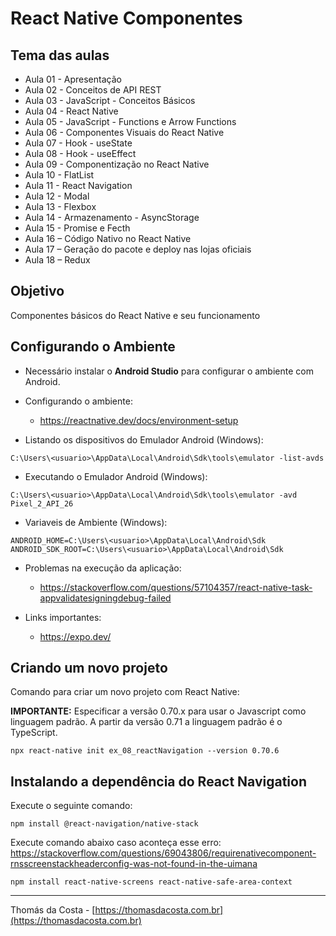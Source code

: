 # React Native Componentes

## Tema das aulas

- Aula 01 - Apresentação
- Aula 02 - Conceitos de API REST
- Aula 03 - JavaScript - Conceitos Básicos
- Aula 04 - React Native
- Aula 05 - JavaScript - Functions e Arrow Functions
- Aula 06 - Componentes Visuais do React Native
- Aula 07 - Hook - useState
- Aula 08 - Hook - useEffect
- Aula 09 - Componentização no React Native
- Aula 10 - FlatList
- Aula 11 - React Navigation
- Aula 12 - Modal
- Aula 13 - Flexbox
- Aula 14 - Armazenamento - AsyncStorage
- Aula 15 - Promise e Fecth
- Aula 16 – Código Nativo no React Native
- Aula 17 – Geração do pacote e deploy nas lojas oficiais
- Aula 18 – Redux

## Objetivo

Componentes básicos do React Native e seu funcionamento

## Configurando o Ambiente

- Necessário instalar o **Android Studio** para configurar o ambiente com Android.

- Configurando o ambiente:
  - https://reactnative.dev/docs/environment-setup

- Listando os dispositivos do Emulador Android (Windows):
```
C:\Users\<usuario>\AppData\Local\Android\Sdk\tools\emulator -list-avds
```

- Executando o Emulador Android (Windows):
```
C:\Users\<usuario>\AppData\Local\Android\Sdk\tools\emulator -avd Pixel_2_API_26
```

- Variaveis de Ambiente (Windows):
```
ANDROID_HOME=C:\Users\<usuario>\AppData\Local\Android\Sdk
ANDROID_SDK_ROOT=C:\Users\<usuario>\AppData\Local\Android\Sdk
```

- Problemas na execução da aplicação:
  - https://stackoverflow.com/questions/57104357/react-native-task-appvalidatesigningdebug-failed

- Links importantes:
  - https://expo.dev/
  
## Criando um novo projeto

Comando para criar um novo projeto com React Native:

**IMPORTANTE:** Especificar a versão 0.70.x para usar o Javascript como linguagem padrão. A partir da versão 0.71 a linguagem padrão é o TypeScript.
```
npx react-native init ex_08_reactNavigation --version 0.70.6
```

## Instalando a dependência do React Navigation

Execute o seguinte comando:

```
npm install @react-navigation/native-stack
```

Execute comando abaixo caso aconteça esse erro: https://stackoverflow.com/questions/69043806/requirenativecomponent-rnsscreenstackheaderconfig-was-not-found-in-the-uimana

```
npm install react-native-screens react-native-safe-area-context
```

---

Thomás da Costa - [https://thomasdacosta.com.br](https://thomasdacosta.com.br)
